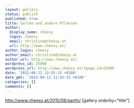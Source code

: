 ```yaml
---
layout: gallery
status: publish
published: true
title: Garten und andere Pflanzen
author:
  display_name: cheesy
  login: cheesy
  email: christine@cheesy.at
  url: http://www.cheesy.at/
author_login: cheesy
author_email: christine@cheesy.at
author_url: http://www.cheesy.at/
wordpress_id: 25908
wordpress_url: http://www.cheesy.at/?page_id=25908
date: '2015-08-12 13:55:15 +0100'
date_gmt: '2015-08-12 11:55:15 +0100'
categories: []
comments: []
---
```

http://www.cheesy.at/2015/08/gartln/
[gallery orderby="title"]
